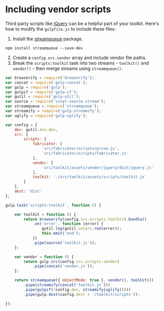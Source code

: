 # Including vendor scripts

Third party scripts like [jQuery](http://jquery.com) can be a helpful part of your toolkit. Here's how to modify the `gulpfile.js` to include these files:

1. Install the [streamqueue](https://www.npmjs.com/package/streamqueue) package.
```
npm install streamqueue --save-dev
```

2. Create a `config.src.vendor` array and include vendor file paths.
3. Break the `scripts:toolkit` task into two streams - `toolkit()` and `vendor()` - then merge streams using `streamqueue()`.

```javascript
var browserify = require('browserify');
var concat = require('gulp-concat');
var gulp = require('gulp');
var gulpif = require('gulp-if');
var gutil = require('gulp-util');
var source = require('vinyl-source-stream');
var streamqueue = require('streamqueue');
var streamify = require('gulp-streamify');
var uglify = require('gulp-uglify');

var config = {
	dev: gutil.env.dev,
	src: {
		scripts: {
			fabricator: [
				'src/fabricator/scripts/prism.js',
				'src/fabricator/scripts/fabricator.js'
			],
			vendor: [
				'src/toolkit/assets/vendor/jquery/dist/jquery.js'
			],
			toolkit: './src/toolkit/assets/scripts/toolkit.js'
		}
	},
	dest: 'dist'
};

gulp.task('scripts:toolkit', function () {

	var toolkit = function () {
		return browserify(config.src.scripts.toolkit).bundle()
			.on('error', function (error) {
				gutil.log(gutil.colors.red(error));
				this.emit('end');
			})
			.pipe(source('toolkit.js'));
	};

	var vendor = function () {
		return gulp.src(config.src.scripts.vendor)
			.pipe(concat('vendor.js'));
	};

	return streamqueue({ objectMode: true }, vendor(), toolkit())
		.pipe(streamify(concat('toolkit.js')))
		.pipe(gulpif(!config.dev, streamify(uglify())))
		.pipe(gulp.dest(config.dest + '/toolkit/scripts'));

});

```


